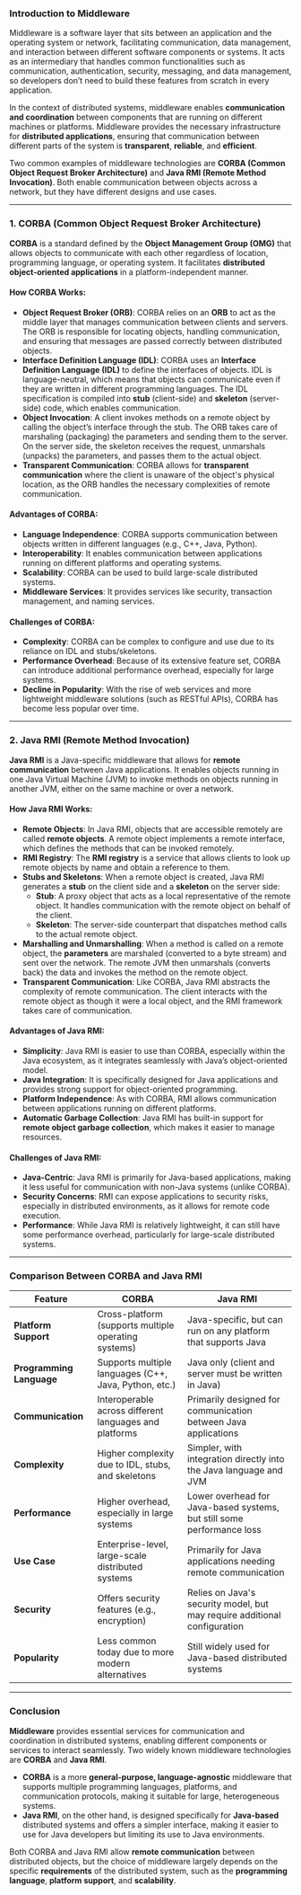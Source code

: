### **Introduction to Middleware**

Middleware is a software layer that sits between an application and the operating system or network, facilitating communication, data management, and interaction between different software components or systems. It acts as an intermediary that handles common functionalities such as communication, authentication, security, messaging, and data management, so developers don’t need to build these features from scratch in every application.

In the context of distributed systems, middleware enables **communication and coordination** between components that are running on different machines or platforms. Middleware provides the necessary infrastructure for **distributed applications**, ensuring that communication between different parts of the system is **transparent**, **reliable**, and **efficient**.

Two common examples of middleware technologies are **CORBA (Common Object Request Broker Architecture)** and **Java RMI (Remote Method Invocation)**. Both enable communication between objects across a network, but they have different designs and use cases.

---

### **1. CORBA (Common Object Request Broker Architecture)**

**CORBA** is a standard defined by the **Object Management Group (OMG)** that allows objects to communicate with each other regardless of location, programming language, or operating system. It facilitates **distributed object-oriented applications** in a platform-independent manner.

#### **How CORBA Works:**

- **Object Request Broker (ORB)**: CORBA relies on an **ORB** to act as the middle layer that manages communication between clients and servers. The ORB is responsible for locating objects, handling communication, and ensuring that messages are passed correctly between distributed objects.
- **Interface Definition Language (IDL)**: CORBA uses an **Interface Definition Language (IDL)** to define the interfaces of objects. IDL is language-neutral, which means that objects can communicate even if they are written in different programming languages. The IDL specification is compiled into **stub** (client-side) and **skeleton** (server-side) code, which enables communication.
- **Object Invocation**: A client invokes methods on a remote object by calling the object’s interface through the stub. The ORB takes care of marshaling (packaging) the parameters and sending them to the server. On the server side, the skeleton receives the request, unmarshals (unpacks) the parameters, and passes them to the actual object.
- **Transparent Communication**: CORBA allows for **transparent communication** where the client is unaware of the object's physical location, as the ORB handles the necessary complexities of remote communication.

#### **Advantages of CORBA:**
- **Language Independence**: CORBA supports communication between objects written in different languages (e.g., C++, Java, Python).
- **Interoperability**: It enables communication between applications running on different platforms and operating systems.
- **Scalability**: CORBA can be used to build large-scale distributed systems.
- **Middleware Services**: It provides services like security, transaction management, and naming services.

#### **Challenges of CORBA:**
- **Complexity**: CORBA can be complex to configure and use due to its reliance on IDL and stubs/skeletons.
- **Performance Overhead**: Because of its extensive feature set, CORBA can introduce additional performance overhead, especially for large systems.
- **Decline in Popularity**: With the rise of web services and more lightweight middleware solutions (such as RESTful APIs), CORBA has become less popular over time.

---

### **2. Java RMI (Remote Method Invocation)**

**Java RMI** is a Java-specific middleware that allows for **remote communication** between Java applications. It enables objects running in one Java Virtual Machine (JVM) to invoke methods on objects running in another JVM, either on the same machine or over a network.

#### **How Java RMI Works:**

- **Remote Objects**: In Java RMI, objects that are accessible remotely are called **remote objects**. A remote object implements a remote interface, which defines the methods that can be invoked remotely.
- **RMI Registry**: The **RMI registry** is a service that allows clients to look up remote objects by name and obtain a reference to them.
- **Stubs and Skeletons**: When a remote object is created, Java RMI generates a **stub** on the client side and a **skeleton** on the server side:
  - **Stub**: A proxy object that acts as a local representative of the remote object. It handles communication with the remote object on behalf of the client.
  - **Skeleton**: The server-side counterpart that dispatches method calls to the actual remote object.
- **Marshalling and Unmarshalling**: When a method is called on a remote object, the **parameters** are marshaled (converted to a byte stream) and sent over the network. The remote JVM then unmarshals (converts back) the data and invokes the method on the remote object.
- **Transparent Communication**: Like CORBA, Java RMI abstracts the complexity of remote communication. The client interacts with the remote object as though it were a local object, and the RMI framework takes care of communication.

#### **Advantages of Java RMI:**
- **Simplicity**: Java RMI is easier to use than CORBA, especially within the Java ecosystem, as it integrates seamlessly with Java’s object-oriented model.
- **Java Integration**: It is specifically designed for Java applications and provides strong support for object-oriented programming.
- **Platform Independence**: As with CORBA, RMI allows communication between applications running on different platforms.
- **Automatic Garbage Collection**: Java RMI has built-in support for **remote object garbage collection**, which makes it easier to manage resources.

#### **Challenges of Java RMI:**
- **Java-Centric**: Java RMI is primarily for Java-based applications, making it less useful for communication with non-Java systems (unlike CORBA).
- **Security Concerns**: RMI can expose applications to security risks, especially in distributed environments, as it allows for remote code execution.
- **Performance**: While Java RMI is relatively lightweight, it can still have some performance overhead, particularly for large-scale distributed systems.

---

### **Comparison Between CORBA and Java RMI**

| **Feature**                 | **CORBA**                                               | **Java RMI**                                              |
|-----------------------------|---------------------------------------------------------|----------------------------------------------------------|
| **Platform Support**         | Cross-platform (supports multiple operating systems)    | Java-specific, but can run on any platform that supports Java |
| **Programming Language**     | Supports multiple languages (C++, Java, Python, etc.)   | Java only (client and server must be written in Java)      |
| **Communication**            | Interoperable across different languages and platforms  | Primarily designed for communication between Java applications |
| **Complexity**               | Higher complexity due to IDL, stubs, and skeletons      | Simpler, with integration directly into the Java language and JVM |
| **Performance**              | Higher overhead, especially in large systems            | Lower overhead for Java-based systems, but still some performance loss |
| **Use Case**                 | Enterprise-level, large-scale distributed systems       | Primarily for Java applications needing remote communication |
| **Security**                 | Offers security features (e.g., encryption)             | Relies on Java's security model, but may require additional configuration |
| **Popularity**               | Less common today due to more modern alternatives       | Still widely used for Java-based distributed systems      |

---

### **Conclusion**

**Middleware** provides essential services for communication and coordination in distributed systems, enabling different components or services to interact seamlessly. Two widely known middleware technologies are **CORBA** and **Java RMI**. 

- **CORBA** is a more **general-purpose, language-agnostic** middleware that supports multiple programming languages, platforms, and communication protocols, making it suitable for large, heterogeneous systems.
- **Java RMI**, on the other hand, is designed specifically for **Java-based** distributed systems and offers a simpler interface, making it easier to use for Java developers but limiting its use to Java environments.

Both CORBA and Java RMI allow **remote communication** between distributed objects, but the choice of middleware largely depends on the specific **requirements** of the distributed system, such as the **programming language**, **platform support**, and **scalability**.
